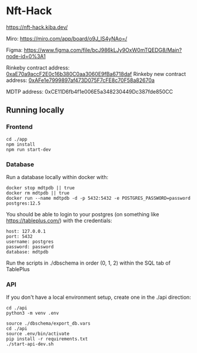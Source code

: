 # Nft-Hack

https://nft-hack.kiba.dev/

Miro: https://miro.com/app/board/o9J_lS4yNAo=/

Figma: https://www.figma.com/file/bcJ986kLJy9OxW0mTQEDG8/Main?node-id=0%3A1

Rinkeby contract address: [0xaE70a9accF2E0c16b380C0aa3060E9fBa6718daf](https://rinkeby.etherscan.io/address/0xaE70a9accF2E0c16b380C0aa3060E9fBa6718daf)
Rinkeby new contract address: [0xAFe1e7999897af473D075F7cFE8c70F58a82670a](https://rinkeby.etherscan.io/address/0xAFe1e7999897af473D075F7cFE8c70F58a82670a)

MDTP address: 0xCE11D6fb4f1e006E5a348230449Dc387fde850CC

## Running locally

### Frontend

```
cd ./app
npm install
npm run start-dev
```

### Database

Run a database locally within docker with:
```
docker stop mdtpdb || true
docker rm mdtpdb || true
docker run --name mdtpdb -d -p 5432:5432 -e POSTGRES_PASSWORD=password postgres:12.5
```

You should be able to login to your postgres (on something like https://tableplus.com/) with the credentials:
```
host: 127.0.0.1
port: 5432
username: postgres
password: password
database: mdtpdb
```
Run the scripts in ./dbschema in order (0, 1, 2) within the SQL tab of TablePlus

### API

If you don't have a local environment setup, create one in the ./api direction:
```
cd ./api
python3 -m venv .env
```

```
source ./dbschema/export_db.vars
cd ./api
source .env/bin/activate
pip install -r requirements.txt
./start-api-dev.sh
```
